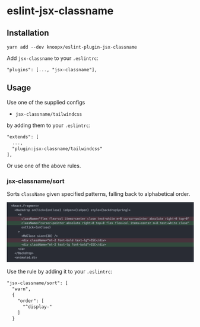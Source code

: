 # eslint-jsx-classname


## Installation

```
yarn add --dev knoopx/eslint-plugin-jsx-classname
```

Add `jsx-classname` to your `.eslintrc`:

```
"plugins": [..., "jsx-classname"],
```

## Usage

Use one of the supplied configs

* `jsx-classname/tailwindcss`

by adding them to your `.eslintrc`:

```
"extends": [
  ...,
  "plugin:jsx-classname/tailwindcss"
],
```

Or use one of the above rules.

### jsx-classname/sort

Sorts `className` given specified patterns, falling back to alphabetical order.

![jsx-classname/sort](sort.png)

Use the rule by adding it to your `.eslintrc`:

```
"jsx-classname/sort": [
  "warn",
  {
    "order": [
      "^display-"
    ]
  }
```
